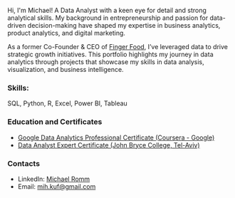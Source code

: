 Hi, I'm Michael! A Data Analyst with a keen eye for detail and strong analytical skills. My background in entrepreneurship and passion for data-driven decision-making have shaped my expertise in business analytics, product analytics, and digital marketing.

As a former Co-Founder & CEO of [Finger Food](https://finger-food.co.il), I’ve leveraged data to drive strategic growth initiatives. This portfolio highlights my journey in data analytics through projects that showcase my skills in data analysis, visualization, and business intelligence.

### Skills:
SQL, Python, R, Excel, Power BI, Tableau 

### Education and Certificates
- [Google Data Analytics Professional Certificate (Coursera - Google)](https://coursera.org/share/c8f4a7b6bd4f79b24ffd2a20ae0e15fc)
- [Data Analyst Expert Certificate (John Bryce College, Tel-Aviv)](https://drive.google.com/file/d/1hY15CFHy0sJKdZvOX17o66iTzqMCJ4V6/view?usp=share_link)

### Contacts
- LinkedIn: [Michael Romm](https://www.linkedin.com/in/michael-romm/)
- Email: [mih.kuf@gmail.com](mailto:mih.kuf@gmail.com)
